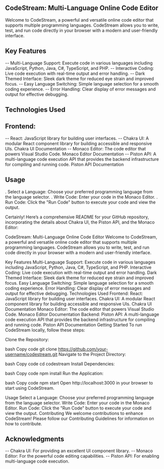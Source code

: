 ## CodeStream: Multi-Language Online Code Editor

Welcome to CodeStream, a powerful and versatile online code editor that supports multiple programming languages. CodeStream allows you to write,
test, and run code directly in your browser with a modern and user-friendly interface.

## Key Features

-- Multi-Language Support: Execute code in various languages including JavaScript, Python, Java, C#, TypeScript, and PHP.
-- Interactive Coding: Live code execution with real-time output and error handling.
-- Dark Themed Interface: Sleek dark theme for reduced eye strain and improved focus.
-- Easy Language Switching: Simple language selection for a smooth coding experience.
-- Error Handling: Clear display of error messages and output for effective debugging.

## Technologies Used
## Frontend:

-- React: JavaScript library for building user interfaces.
-- Chakra UI: A modular React component library for building accessible and responsive UIs. Chakra UI Documentation
-- Monaco Editor: The code editor that powers Visual Studio Code. Monaco Editor Documentation
-- Piston API: A multi-language code execution API that provides the backend infrastructure for compiling and running code. Piston API Documentation

## Usage
. Select a Language: Choose your preferred programming language from the language selector.
. Write Code: Enter your code in the Monaco Editor.
. Run Code: Click the "Run Code" button to execute your code and view the output.


Certainly! Here’s a comprehensive README for your GitHub repository, incorporating the details about Chakra UI, the Piston API, and the Monaco Editor:

CodeStream: Multi-Language Online Code Editor
Welcome to CodeStream, a powerful and versatile online code editor that supports multiple programming languages. CodeStream allows you to write, test, and run code directly in your browser with a modern and user-friendly interface.

Key Features
Multi-Language Support: Execute code in various languages including JavaScript, Python, Java, C#, TypeScript, and PHP.
Interactive Coding: Live code execution with real-time output and error handling.
Dark Themed Interface: Sleek dark theme for reduced eye strain and improved focus.
Easy Language Switching: Simple language selection for a smooth coding experience.
Error Handling: Clear display of error messages and output for effective debugging.
Technologies Used
Frontend:
React: JavaScript library for building user interfaces.
Chakra UI: A modular React component library for building accessible and responsive UIs. Chakra UI Documentation
Monaco Editor: The code editor that powers Visual Studio Code. Monaco Editor Documentation
Backend:
Piston API: A multi-language code execution API that provides the backend infrastructure for compiling and running code. Piston API Documentation
Getting Started
To run CodeStream locally, follow these steps:

Clone the Repository:

bash
Copy code
git clone https://github.com/your-username/codestream.git
Navigate to the Project Directory:

bash
Copy code
cd codestream
Install Dependencies:

bash
Copy code
npm install
Run the Application:

bash
Copy code
npm start
Open http://localhost:3000 in your browser to start using CodeStream.

Usage
Select a Language: Choose your preferred programming language from the language selector.
Write Code: Enter your code in the Monaco Editor.
Run Code: Click the "Run Code" button to execute your code and view the output.
Contributing
We welcome contributions to enhance CodeStream! Please follow our Contributing Guidelines for information on how to contribute.


## Acknowledgments
-- Chakra UI: For providing an excellent UI component library.
-- Monaco Editor: For the powerful code editing capabilities.
-- Piston API: For enabling multi-language code execution.
